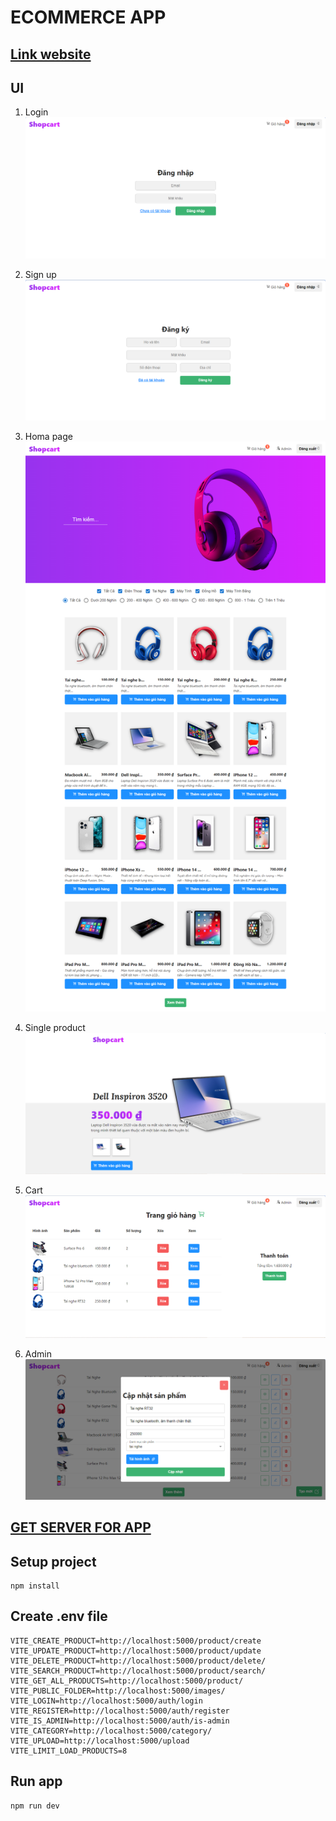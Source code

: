# ECOMMERCE APP

## [Link website](https://shopcart-ecommerce.netlify.app/)

## UI

1. Login
![login ui](./_media/login.png?raw=true) 

2. Sign up
![sign up ui](./_media/signup.png?raw=true)

3. Homa page
![Home page](./_media/homepage.png?raw=true)

4. Single product
![Single product](./_media/single_product.png?raw=true)

5. Cart
![Cart ui](./_media/cart.png?raw=true)

6. Admin
![Admin ui](./_media/admin.png?raw=true)

## [GET SERVER FOR APP](https://github.com/DiepVanTy-2409/ecommerce_server) 

## Setup project

```
npm install
```

## Create .env file 
```
VITE_CREATE_PRODUCT=http://localhost:5000/product/create
VITE_UPDATE_PRODUCT=http://localhost:5000/product/update
VITE_DELETE_PRODUCT=http://localhost:5000/product/delete/
VITE_SEARCH_PRODUCT=http://localhost:5000/product/search/
VITE_GET_ALL_PRODUCTS=http://localhost:5000/product/
VITE_PUBLIC_FOLDER=http://localhost:5000/images/
VITE_LOGIN=http://localhost:5000/auth/login
VITE_REGISTER=http://localhost:5000/auth/register
VITE_IS_ADMIN=http://localhost:5000/auth/is-admin
VITE_CATEGORY=http://localhost:5000/category/
VITE_UPLOAD=http://localhost:5000/upload
VITE_LIMIT_LOAD_PRODUCTS=8
```

## Run app
```
npm run dev
```









